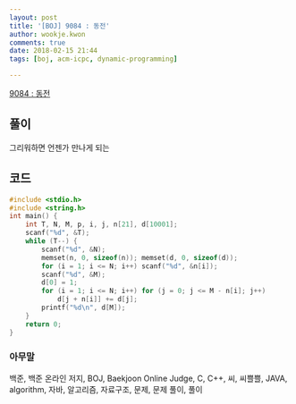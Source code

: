 ```yaml
---
layout: post
title: '[BOJ] 9084 : 동전'
author: wookje.kwon
comments: true
date: 2018-02-15 21:44
tags: [boj, acm-icpc, dynamic-programming]

---
```


[9084 : 동전](https://www.acmicpc.net/problem/9084)

## 풀이

그리워하면 언젠가 만나게 되는

## 코드

```cpp
#include <stdio.h>
#include <string.h>
int main() {
    int T, N, M, p, i, j, n[21], d[10001];
    scanf("%d", &T);
    while (T--) {
        scanf("%d", &N);
        memset(n, 0, sizeof(n)); memset(d, 0, sizeof(d));
        for (i = 1; i <= N; i++) scanf("%d", &n[i]);
        scanf("%d", &M);
        d[0] = 1;
        for (i = 1; i <= N; i++) for (j = 0; j <= M - n[i]; j++)
            d[j + n[i]] += d[j];
        printf("%d\n", d[M]);
    }
    return 0;
}
```

### 아무말  
백준, 백준 온라인 저지, BOJ, Baekjoon Online Judge, C, C++, 씨, 씨쁠쁠, JAVA, algorithm, 자바, 알고리즘, 자료구조, 문제, 문제 풀이, 풀이
